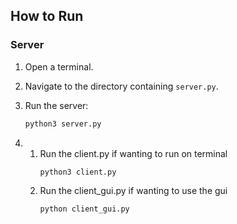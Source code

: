 ## How to Run

### Server

1. Open a terminal.
2. Navigate to the directory containing `server.py`.
3. Run the server:

   ```bash
   python3 server.py
4. 1. Run the client.py if wanting to run on terminal
      ```bash
      python3 client.py
   2. Run the client_gui.py if wanting to use the gui
      ```bash
      python client_gui.py


   
